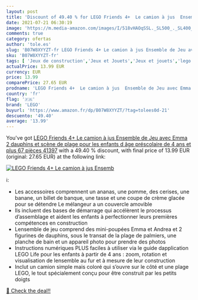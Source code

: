 ```yaml
---
layout: post
title: 'Discount of 49.40 % for LEGO Friends 4+  Le camion à jus  Ensemb'
date: 2021-07-21 06:30:19
image: 'https://m.media-amazon.com/images/I/518vHAOqSSL._SL500_._SL400_.jpg'
comments: true
category: ofertas
author: 'tole.es'
slug: 'B07W8XYYZT-fr LEGO Friends 4+ Le camion à jus Ensemble de Jeu avec Emma...'
sku: 'B07W8XYYZT-fr'
tags: [ 'Jeux de construction','Jeux et Jouets','Jeux et jouets','lego', ]
actualPrice: 13.99 EUR
currency: EUR
price: 13.99
comparePrice: 27.65 EUR
prodname: 'LEGO Friends 4+  Le camion à jus  Ensemble de Jeu avec Emma  2 dauphins et scène de plage  pour les enfants d âge préscolaire de 4 ans et plus  67 pièces  41397'
country: 'fr'
flag: '🇫🇷'
brand: 'LEGO'
buyurl: 'https://www.amazon.fr/dp/B07W8XYYZT/?tag=tolees0d-21'
descuento: '49.40'
average: '13.99'
---
```


You've got [LEGO Friends 4+  Le camion à jus  Ensemble de Jeu avec Emma  2 dauphins et scène de plage  pour les enfants d âge préscolaire de 4 ans et plus  67 pièces  41397](https://www.amazon.fr/dp/B07W8XYYZT/?tag=tolees0d-21) with a  49.40 % discount, with final price of 13.99 EUR (original: 27.65 EUR) at the following link:

[![LEGO Friends 4+  Le camion à jus  Ensemb](https://m.media-amazon.com/images/I/518vHAOqSSL._SL500_._SL400_.jpg)](https://www.amazon.fr/dp/B07W8XYYZT/?tag=tolees0d-21)

ℹ️:

- Les accessoires comprennent un ananas, une pomme, des cerises, une banane, un billet de banque, une tasse et une coupe de crème glacée pour se détendre  Le mélangeur a un couvercle amovible
- Ils incluent des bases de démarrage qui accélèrent le processus d’assemblage et aident les enfants à perfectionner leurs premières compétences en construction
- Lensemble de jeu comprend des mini-poupées Emma et Andrea et 2 figurines de dauphins, sous le transat de la plage de palmiers, une planche de bain et un appareil photo pour prendre des photos
- Instructions numériques PLUS faciles à utiliser via le guide dapplication LEGO Life pour les enfants à partir de 4 ans : zoom, rotation et visualisation de lensemble au fur et à mesure de leur construction
- Inclut un camion simple mais coloré qui s’ouvre sur le côté et une plage LEGO, le tout spécialement conçu pour être construit par les petits doigts

[🛒 Check the deal!!](https://www.amazon.fr/dp/B07W8XYYZT/?tag=tolees0d-21)
